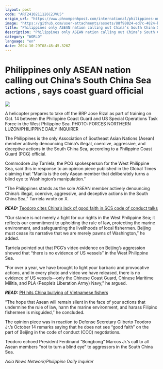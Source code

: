 ```yaml
---
layout: post
code: "ART2410211126C2JVU5"
origin_url: "https://www.phnompenhpost.com/international/philippines-only-asean-nation-calling-out-china-s-south-china-sea-actions-says-coast-guard-official"
image: "https://github.com/user-attachments/assets/88f98824-ed7c-4824-b79a-3daf67a29446"
title: "Philippines only ASEAN nation calling out China’s South China Sea actions , says coast guard official"
description: "​​Philippines only ASEAN nation calling out China’s South China Sea actions , says coast guard official​"
category: "WORLD"
language: "en"
date: 2024-10-29T08:48:45.326Z
---
```


# Philippines only ASEAN nation calling out China’s South China Sea actions , says coast guard official

![](https://github.com/user-attachments/assets/1163ca5a-a7dc-4fd1-8b13-01eda0fbeb0d)

A helicopter prepares to take off the BRP Jose Rizal as part of training on Oct. 14 between the Philippine Coast Guard and US Special Operations Task Force in the West Philippine Sea. PHOTO: FORCES NORTHERN LUZON/PHILIPPINE DAILY INQUIRER

The Philippines is the only Association of Southeast Asian Nations (Asean) member actively denouncing China’s illegal, coercive, aggressive, and deceptive actions in the South China Sea, according to a Philippine Coast Guard (PCG) official.

Commodore Jay Tarriela, the PCG spokesperson for the West Philippine Sea, said this in response to an opinion piece published in the Global Times claiming that “Manila is the only Asean member that deliberately turns a blind eye to Washington’s manipulation.”

“The Philippines stands as the sole ASEAN member actively denouncing China’s illegal, coercive, aggressive, and deceptive actions in the South China Sea,” Tarriela wrote on X.

_**READ:**_ [Teodoro cites China’s lack of good faith in SCS code of conduct talks](https://www.inquirer.net/417575/dnd-secretary-on-coc-negotiations/#ixzz8pA6HWOXz)

“Our stance is not merely a fight for our rights in the West Philippine Sea; it reflects our commitment to upholding the rule of law, protecting the marine environment, and safeguarding the livelihoods of local fishermen. Beijing must cease its narrative that we are merely pawns of Washington,” he added.

Tarriela pointed out that PCG’s video evidence on Beijing’s aggression showed that “there is no evidence of US vessels” in the West Philippine Sea.

“For over a year, we have brought to light your barbaric and provocative actions, and in every photo and video we have released, there is no evidence of US vessels—only the Chinese Coast Guard, Chinese Maritime Militia, and PLA (People’s Liberation Army) Navy,” he argued.

_**READ:**_ [PH hits China bullying of Vietnamese fishers](https://www.inquirer.net/415611/ph-hits-china-bullying-of-vietnamese-fishers/)

“The hope that Asean will remain silent in the face of your actions that undermine the rule of law, harm the marine environment, and harass Filipino fishermen is misguided,” he concluded.

The opinion piece was in reaction to Defense Secretary Gilberto Teodoro Jr.’s October 14 remarks saying that he does not see “good faith” on the part of Beijing in the code of conduct (COC) negotiations.

Teodoro echoed President Ferdinand “Bongbong” Marcos Jr.’s call to all Asean members “not to turn a blind eye” to aggressors in the South China Sea.

_Asia News Network/Philippine Daily Inquirer_